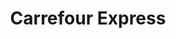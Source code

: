 ---
title: "Carrefour Express"
url: /toledo/carrefour-express-calle-la-trinidad/
shop: Lebensmittel
---